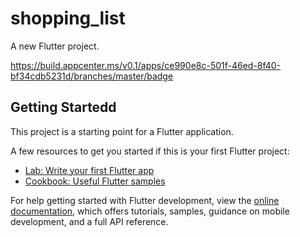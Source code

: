 # shopping_list

A new Flutter project.

https://build.appcenter.ms/v0.1/apps/ce990e8c-501f-46ed-8f40-bf34cdb5231d/branches/master/badge
## Getting Startedd

This project is a starting point for a Flutter application.

A few resources to get you started if this is your first Flutter project:

- [Lab: Write your first Flutter app](https://docs.flutter.dev/get-started/codelab)
- [Cookbook: Useful Flutter samples](https://docs.flutter.dev/cookbook)


For help getting started with Flutter development, view the
[online documentation](https://docs.flutter.dev/), which offers tutorials,
samples, guidance on mobile development, and a full API reference.
